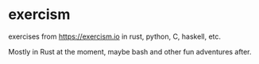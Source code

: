 # exercism
exercises from https://exercism.io in rust, python, C, haskell, etc.

Mostly in Rust at the moment, maybe bash and other fun adventures after.
